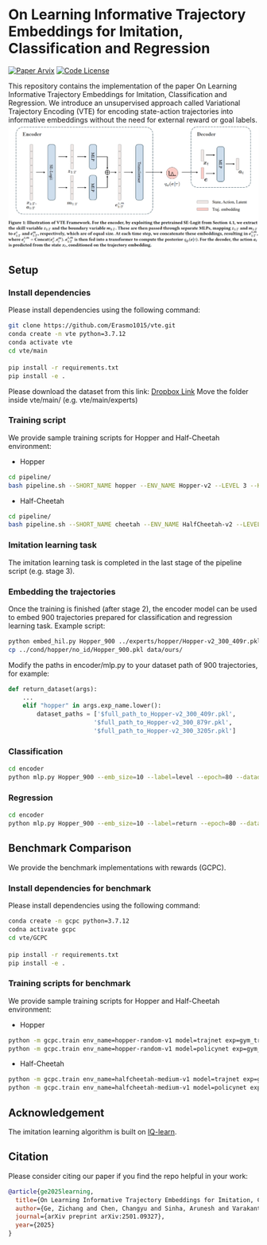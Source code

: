 # On Learning Informative Trajectory Embeddings for Imitation, Classification and Regression
[![Paper Arvix](https://img.shields.io/badge/Paper-Arvix%20Link-green)](https://arxiv.org/abs/2501.09327)
[![Code License](https://img.shields.io/badge/Code%20License-MIT-yellow.svg)](https://github.com/Erasmo1015/vte/blob/main/LICENSE)

This repository contains the implementation of the paper On Learning Informative Trajectory Embeddings for Imitation, Classification and Regression. We introduce an unsupervised approach called Variational Trajectory Encoding (VTE) for encoding state-action trajectories into informative embeddings without the need for external reward or goal labels.
<img src="./VTE.png" width="1000px"></img>

## Setup
### Install dependencies
Please install dependencies using the following command: 
```bash
git clone https://github.com/Erasmo1015/vte.git
conda create -n vte python=3.7.12
conda activate vte
cd vte/main

pip install -r requirements.txt
pip install -e .
```

Please download the dataset from this link:
[Dropbox Link](https://www.dropbox.com/scl/fo/4pn7str4yl8bwzolmq8ii/AMei8NZzlLh_ysmTGThM9BQ?rlkey=97lfiyykuyab7cxwk7wnduq0n&st=klhzccha&dl=0)
Move the folder inside vte/main/ (e.g. vte/main/experts)

### Training script
We provide sample training scripts for Hopper and Half-Cheetah environment:

- Hopper
```bash
cd pipeline/
bash pipeline.sh --SHORT_NAME hopper --ENV_NAME Hopper-v2 --LEVEL 3 --KLD_ALPHA 1 --AGENT_ACTOR_LR 3e-05 --AGENT_CRITIC_LR 3e-05 --AGENT_INIT_TEMP 1e-12 --ENV_LEARN_STEPS 1e5 --METHOD_LOSS v0 --SAVE_LAST True
```

- Half-Cheetah
```bash
cd pipeline/
bash pipeline.sh --SHORT_NAME cheetah --ENV_NAME HalfCheetah-v2 --LEVEL 3 --KLD_ALPHA 10 --AGENT_ACTOR_LR 5e-05 --AGENT_CRITIC_LR 1e-04 --AGENT_INIT_TEMP 1e-12 --ENV_LEARN_STEPS 2e6 --METHOD_LOSS value --SAVE_LAST True
```

### Imitation learning task
The imitation learning task is completed in the last stage of the pipeline script (e.g. stage 3).

### Embedding the trajectories
Once the training is finished (after stage 2), the encoder model can be used to embed 900 trajectories prepared for classification and regression learning task. 
Example script:
```bash
python embed_hil.py Hopper_900 ../experts/hopper/Hopper-v2_300_409r.pkl,../experts/hopper/Hopper-v2_300_879r.pkl,../experts/hopper/Hopper-v2_300_3205r.pkl -b env=\"hopper\" -b checkpoint=\"experiments/$encoder_ckpt_path\" --embed_mode=mean --cond_dim=10 --exp_id=no_id
cp ../cond/hopper/no_id/Hopper_900.pkl data/ours/
```

Modify the paths in encoder/mlp.py to your dataset path of 900 trajectories, for example: 
```python
def return_dataset(args):
    ...
    elif "hopper" in args.exp_name.lower():
        dataset_paths = ['$full_path_to_Hopper-v2_300_409r.pkl',
                        '$full_path_to_Hopper-v2_300_879r.pkl',
                        '$full_path_to_Hopper-v2_300_3205r.pkl']
```

### Classification
```bash
cd encoder
python mlp.py Hopper_900 --emb_size=10 --label=level --epoch=80 --datadir=ours
```

### Regression
``` bash
cd encoder
python mlp.py Hopper_900 --emb_size=10 --label=return --epoch=80 --datadir=ours
```

## Benchmark Comparison
We provide the benchmark implementations with rewards (GCPC).
### Install dependencies for benchmark
Please install dependencies using the following command: 
```bash
conda create -n gcpc python=3.7.12
codna activate gcpc
cd vte/GCPC

pip install -r requirements.txt
pip install -e .
```

### Training scripts for benchmark
We provide sample training scripts for Hopper and Half-Cheetah environment:

- Hopper
```bash
python -m gcpc.train env_name=hopper-random-v1 model=trajnet exp=gym_trl model.model_config.mask_type=mae_rc custom=True
python -m gcpc.train env_name=hopper-random-v1 model=policynet exp=gym_pl model.model_config.tjn_ckpt_path=$tjn_ckpt_path custom=True
```

- Half-Cheetah
```bash
python -m gcpc.train env_name=halfcheetah-medium-v1 model=trajnet exp=gym_trl model.model_config.mask_type=mae_rc custom=True
python -m gcpc.train env_name=halfcheetah-medium-v1 model=policynet exp=gym_pl model.model_config.tjn_ckpt_path=$tjn_ckpt_path custom=True
```
## Acknowledgement
The imitation learning algorithm is built on [IQ-learn](https://github.com/Div99/IQ-Learn).

## Citation
Please consider citing our paper if you find the repo helpful in your work:

```bibtex
@article{ge2025learning,
  title={On Learning Informative Trajectory Embeddings for Imitation, Classification and Regression},
  author={Ge, Zichang and Chen, Changyu and Sinha, Arunesh and Varakantham, Pradeep},
  journal={arXiv preprint arXiv:2501.09327},
  year={2025}
}
```
